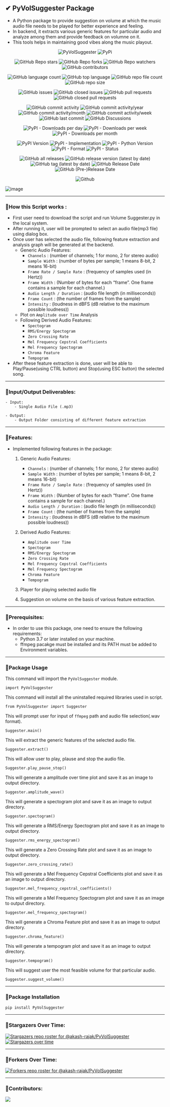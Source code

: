 ## ✔ PyVolSuggester Package
- A Python package to provide suggestion on volume at which the music audio file needs to be played for better experience and feeling.
- In backend, it extracts various generic features for particular audio and analyze among them and provide feedback on volumne on it.  
- This tools helps in maintaining good vibes along the music playout.

<p align = "center">
	<img src = "https://img.shields.io/badge/Pypi Package-PyVolSuggester-green?style=plastic&logo=appveyor", alt = "PyVolSuggester">
	<img src = "https://img.shields.io/badge/PyPi-Python Package Index-green?style=plastic&logo=appveyor", alt = "PyPi">
</p>
<p align = "center">
	<img src = "https://img.shields.io/github/stars/akash-rajak/PyVolSuggester?style=social", alt = "GitHub Repo stars">
	<img src = "https://img.shields.io/github/forks/akash-rajak/PyVolSuggester?style=social", alt = "GitHub Repo forks">
	<img src = "https://img.shields.io/github/watchers/akash-rajak/PyVolSuggester?style=social", alt = "GitHub Repo watchers">
	<img src = "https://img.shields.io/github/contributors/akash-rajak/PyVolSuggester?style=social", alt = "GitHub contributors">
</p>
<p align = "center">
	<img src = "https://img.shields.io/github/languages/count/akash-rajak/PyVolSuggester?style=social", alt = "GitHub language count">
	<img src = "https://img.shields.io/github/languages/top/akash-rajak/PyVolSuggester?style=social", alt = "GitHub top language">
	<img src = "https://img.shields.io/github/directory-file-count/akash-rajak/PyVolSuggester?style=social", alt = "GitHub repo file count">
	<img src = "https://img.shields.io/github/repo-size/akash-rajak/PyVolSuggester?style=social", alt = "GitHub repo size">
</p>
<p align = "center">
	<img src = "https://img.shields.io/github/issues/akash-rajak/PyVolSuggester", alt = "GitHub issues">
	<img src = "https://img.shields.io/github/issues-closed/akash-rajak/PyVolSuggester", alt = "GitHub closed issues">
	<img src = "https://img.shields.io/github/issues-pr/akash-rajak/PyVolSuggester", alt = "GitHub pull requests">
	<img src = "https://img.shields.io/github/issues-pr-closed/akash-rajak/PyVolSuggester", alt = "GitHub closed pull requests">
</p>
<p align = "center">
	<img src = "https://img.shields.io/github/commit-activity/t/akash-rajak/PyVolSuggester", alt = "GitHub commit activity">
	<img src = "https://img.shields.io/github/commit-activity/y/akash-rajak/PyVolSuggester", alt = "GitHub commit activity/year">
	<img src = "https://img.shields.io/github/commit-activity/m/akash-rajak/PyVolSuggester", alt = "GitHub commit activity/month">
	<img src = "https://img.shields.io/github/commit-activity/w/akash-rajak/PyVolSuggester", alt = "GitHub commit activity/week">
	<img src = "https://img.shields.io/github/last-commit/akash-rajak/PyVolSuggester", alt = "GitHub last commit">
	<img src = "https://img.shields.io/github/discussions/akash-rajak/PyVolSuggester", alt = "GitHub Discussions">
</p>
<p align = "center">
	<img src = "https://img.shields.io/pypi/dd/PyVolSuggester", alt = "PyPI - Downloads per day">
	<img src = "https://img.shields.io/pypi/dw/PyVolSuggester", alt = "PyPI - Downloads per week">
	<img src = "https://img.shields.io/pypi/dm/PyVolSuggester", alt = "PyPI - Downloads per month">
</p>
<p align = "center">
	<img src = "https://img.shields.io/pypi/v/PyVolSuggester", alt = "PyPI Version">
	<img src = "https://img.shields.io/pypi/implementation/PyVolSuggester", alt = "PyPI - Implementation">
	<img src = "https://img.shields.io/pypi/pyversions/PyVolSuggester", alt = "PyPI - Python Version">
	<img src = "https://img.shields.io/pypi/format/PyVolSuggester", alt = "PyPI - Format">
	<img src = "https://img.shields.io/pypi/status/PyVolSuggester", alt = "PyPI - Status">
</p>
<p align = "center">
	<img src = "https://img.shields.io/github/downloads/akash-rajak/PyVolSuggester/total", alt = "GitHub all releases">
	<img src = "https://img.shields.io/github/v/release/akash-rajak/PyVolSuggester", alt = "GitHub release version (latest by date)">
	<img src = "https://img.shields.io/github/v/tag/akash-rajak/PyVolSuggester", alt = "GitHub tag (latest by date)">
	<img src = "https://img.shields.io/github/release-date/akash-rajak/PyVolSuggester", alt = "GitHub Release Date">
	<img src = "https://img.shields.io/github/release-date-pre/akash-rajak/PyVolSuggester", alt = "GitHub (Pre-)Release Date">
</p>
<p align = "center">
	<img src = "https://img.shields.io/github/license/akash-rajak/PyVolSuggester", alt = "Github">
</p>

![image](https://github.com/akash-rajak/Volume-Suggester/assets/57003737/1d332d56-b26a-4ba6-8b72-46efca4f1deb)

****

### 📌How this Script works :
- First user need to download the script and run Volume Suggester.py in the local system.
- After running it, user will be prompted to select an audio file(mp3 file) using dialog box.
- Once user has selected the audio file, following feature extraction and analysis graph will be generated at the backend.
	- Generic Audio Features:
		- `Channels` : (number of channels; 1 for mono, 2 for stereo audio)
		- `Sample Width` : (number of bytes per sample; 1 means 8-bit, 2 means 16-bit)
		- `Frame Rate / Sample Rate` : (frequency of samples used (in Hertz))
		- `Frame Width` : (Number of bytes for each “frame”. One frame contains a sample for each channel.)
		- `Audio Length / Duration` : (audio file length (in milliseconds))
		- `Frame Count` : (the number of frames from the sample)
		- `Intensity` : (loudness in dBFS (dB relative to the maximum possible loudness))
	- Plot on `Amplitude over Time` Analysis
	- Following Derived Audio Features:
		- `Spectogram`
		- `RMS/Energy Spectogram`
		- `Zero Crossing Rate`
		- `Mel Frequency Cepstral Coefficients`
		- `Mel Frequency Spectogram`
		- `Chroma Feature`
		- `Tempogram`
- After these feature extraction is done, user will be able to Play/Pause(using CTRL button) and Stop(using ESC button) the selected song.
	
****

### 📌Input/Output Deliverables:
```
- Input: 
    - Single Audio File (.mp3)

- Output:
    - Output Folder consisting of different feature extraction
```

****

### 📌Features:
- Implemented following features in the package:
    1. Generic Audio Features:
        - `Channels` : (number of channels; 1 for mono, 2 for stereo audio)
		- `Sample Width` : (number of bytes per sample; 1 means 8-bit, 2 means 16-bit)
		- `Frame Rate / Sample Rate` : (frequency of samples used (in Hertz))
		- `Frame Width` : (Number of bytes for each “frame”. One frame contains a sample for each channel.)
		- `Audio Length / Duration` : (audio file length (in milliseconds))
		- `Frame Count` : (the number of frames from the sample)
		- `Intensity` : (loudness in dBFS (dB relative to the maximum possible loudness))

    2. Derived Audio Features:
		- `Amplitude over Time`
        - `Spectogram`
		- `RMS/Energy Spectogram`
		- `Zero Crossing Rate`
		- `Mel Frequency Cepstral Coefficients`
		- `Mel Frequency Spectogram`
		- `Chroma Feature`
		- `Tempogram`

    3. Player for playing selected audio file
	
    4. Suggestion on volume on the basis of various feature extraction.

****

### 📌Prerequisites:
- In order to use this package, one need to ensure the following requirements:
    - Python 3.7 or later installed on your machine.
    - ffmpeg pacakge must be installed and its PATH must be added to Environment variables.

****

### 📌Package Usage
This command will import the `PyVolSuggester` module.
```
import PyVolSuggester
```
This command will install all the uninstalled required libraries used in script.
```
from PyVolSuggester import Suggester
```
This will prompt user for input of `ffmpeg` path and audio file selection(.wav format).
```
Suggester.main()
```
This will extract the generic features of the selected audio file.
```
Suggester.extract()
```
This will allow user to play, plause and stop the audio file.
```
Suggester.play_pause_stop()
```
This will generate a amplitude over time plot and save it as an image to output directory.
```
Suggester.amplitude_wave()
```
This will generate a spectogram plot and save it as an image to output directory.
```
Suggester.spectogram()
```
This will generate a RMS/Energy Spectogram plot and save it as an image to output directory.
```
Suggester.rms_energy_spectogram()
```
This will generate a Zero Crossing Rate plot and save it as an image to output directory.
```
Suggester.zero_crossing_rate()
```
This will generate a Mel Frequency Cepstral Coefficients plot and save it as an image to output directory.
```
Suggester.mel_frequency_cepstral_coefficients()
```
This will generate a Mel Frequency Spectogram plot and save it as an image to output directory.
```
Suggester.mel_frequency_spectogram()
```
This will generate a Chroma Feature plot and save it as an image to output directory.
```
Suggester.chroma_feature()
```
This will generate a tempogram plot and save it as an image to output directory.
```
Suggester.tempogram()
```
This will suggest user the most feasible volume for that particular audio.
```
Suggester.suggest_volume()
```

****

### 📌Package Installation
```bash
pip install PyVolSuggester
```

****


### 🌟Stargazers Over Time:
[![Stargazers repo roster for @akash-rajak/PyVolSuggester](https://reporoster.com/stars/akash-rajak/PyVolSuggester)](https://github.com/akash-rajak/PyVolSuggester/stargazers)
[![Stargazers over time](https://starchart.cc/akash-rajak/PyVolSuggester.svg)](https://starchart.cc/akash-rajak/PyVolSuggester)

****

### 🌟Forkers Over Time:
[![Forkers repo roster for @akash-rajak/PyVolSuggester](https://reporoster.com/forks/akash-rajak/PyVolSuggester)](https://github.com/akash-rajak/PyVolSuggester/network/members)

****

### 📌Contributors:
<a href="https://github.com/akash-rajak/PyVolSuggester/graphs/contributors">
  <img src="https://contrib.rocks/image?repo=akash-rajak/PyVolSuggester" />
</a>
